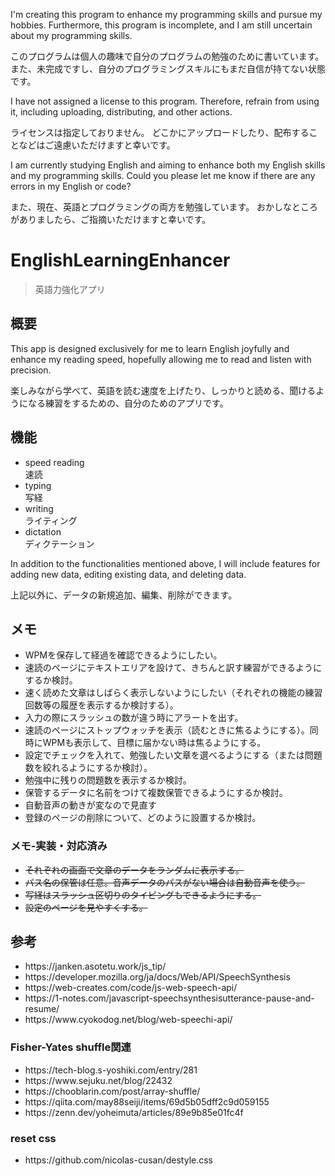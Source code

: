 <p>I'm creating this program to enhance my programming skills and pursue my hobbies.
Furthermore, this program is incomplete, and I am still uncertain about my programming skills.</p>
<p>このプログラムは個人の趣味で自分のプログラムの勉強のために書いています。
また、未完成ですし、自分のプログラミングスキルにもまだ自信が持てない状態です。</p>

<p>I have not assigned a license to this program.
Therefore, refrain from using it, including uploading, distributing, and other actions.</p>
<p>ライセンスは指定しておりません。
どこかにアップロードしたり、配布することなどはご遠慮いただけますと幸いです。</p>

<p>I am currently studying English and aiming to enhance both my English skills and my programming skills.
Could you please let me know if there are any errors in my English or code?</p>
<p>また、現在、英語とプログラミングの両方を勉強しています。
おかしなところがありましたら、ご指摘いただけますと幸いです。</p>

# EnglishLearningEnhancer
> 英語力強化アプリ

## 概要
<p>This app is designed exclusively for me to learn English joyfully and enhance my reading speed, hopefully allowing me to read and listen with precision.</p>
<p>楽しみながら学べて、英語を読む速度を上げたり、しっかりと読める、聞けるようになる練習をするための、自分のためのアプリです。</p>

## 機能
<ul>
<li>speed reading<br>速読</li>
<li>typing<br>写経</li>
<li>writing<br>ライティング</li>
<li>dictation<br>ディクテーション</li>
</ul>

<p>In addition to the functionalities mentioned above, I will include features for adding new data, editing existing data, and deleting data.</p>
<p>上記以外に、データの新規追加、編集、削除ができます。</p>

## メモ
<ul>
<li>WPMを保存して経過を確認できるようにしたい。</li>
<li>速読のページにテキストエリアを設けて、きちんと訳す練習ができるようにするか検討。</li>
<li>速く読めた文章はしばらく表示しないようにしたい（それぞれの機能の練習回数等の履歴を表示するか検討する）。</li>
<li>入力の際にスラッシュの数が違う時にアラートを出す。</li>
<li>速読のページにストップウォッチを表示（読むときに焦るようにする）。同時にWPMも表示して、目標に届かない時は焦るようにする。</li>
<li>設定でチェックを入れて、勉強したい文章を選べるようにする（または問題数を絞れるようにするか検討）。</li>
<li>勉強中に残りの問題数を表示するか検討。</li>
<li>保管するデータに名前をつけて複数保管できるようにするか検討。</li>
<li>自動音声の動きが変なので見直す</li>
<li>登録のページの削除について、どのように設置するか検討。</li>
</ul>

### メモ-実装・対応済み
<ul>
<li><s>それぞれの画面で文章のデータをランダムに表示する。</s></li>
<li><s>パス名の保管は任意。音声データのパスがない場合は自動音声を使う。</s></li>
<li><s>写経はスラッシュ区切りのタイピングもできるようにする。</s></li>
<li><s>設定のページを見やすくする。</s></li>
</ul>

## 参考
<ul>
<li>https://janken.asotetu.work/js_tip/</li>
<li>https://developer.mozilla.org/ja/docs/Web/API/SpeechSynthesis</li>
<li>https://web-creates.com/code/js-web-speech-api/</li>
<li>https://1-notes.com/javascript-speechsynthesisutterance-pause-and-resume/</li>
<li>https://www.cyokodog.net/blog/web-speechi-api/</li>
</ul>

### Fisher-Yates shuffle関連 
<ul>
<li>https://tech-blog.s-yoshiki.com/entry/281</li>
<li>https://www.sejuku.net/blog/22432</li>
<li>https://chooblarin.com/post/array-shuffle/</li>
<li>https://qiita.com/may88seiji/items/69d5b05dff2c9d059155</li>
<li>https://zenn.dev/yoheimuta/articles/89e9b85e01fc4f</li>
</ul>

### reset css
<ul>
<li>https://github.com/nicolas-cusan/destyle.css</li>
</ul>